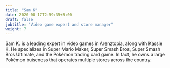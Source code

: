 ```yaml
---
title: "Sam K"
date: 2020-08-17T2:59:35+5:00
draft: false
jobtitle: "Video game expert and store manager"
weight: 7
---
```


Sam K. is a leading expert in video games in Arenztopia, along with Kassie K. He specializes in Super Mario Maker, Super Smash Bros, Super Smash Bros Ultimate, and the Pokémon trading card game. In fact, he owns a large Pokémon buiseness that operates multiple stores across the country.

